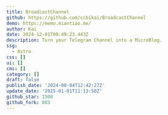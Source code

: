 ```yaml
---
title: BroadcastChannel
github: https://github.com/ccbikai/BroadcastChannel
demo: https://memo.miantiao.me/
author: Kai
date: 2024-12-01T09:49:23.443Z
description: Turn your Telegram Channel into a MicroBlog.
ssg:
  - Astro
css: []
ui: []
cms: []
category: []
draft: false
publish_date: '2024-08-04T12:42:27Z'
update_date: '2025-01-01T11:13:50Z'
github_star: 1500
github_fork: 803
---
```

